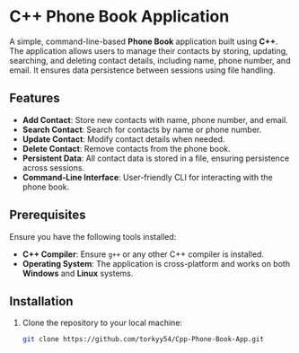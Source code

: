 # C++ Phone Book Application

A simple, command-line-based **Phone Book** application built using **C++**. The application allows users to manage their contacts by storing, updating, searching, and deleting contact details, including name, phone number, and email. It ensures data persistence between sessions using file handling.

## Features

- **Add Contact**: Store new contacts with name, phone number, and email.
- **Search Contact**: Search for contacts by name or phone number.
- **Update Contact**: Modify contact details when needed.
- **Delete Contact**: Remove contacts from the phone book.
- **Persistent Data**: All contact data is stored in a file, ensuring persistence across sessions.
- **Command-Line Interface**: User-friendly CLI for interacting with the phone book.

## Prerequisites

Ensure you have the following tools installed:

- **C++ Compiler**: Ensure `g++` or any other C++ compiler is installed.
- **Operating System**: The application is cross-platform and works on both **Windows** and **Linux** systems.

## Installation

1. Clone the repository to your local machine:
   ```bash
   git clone https://github.com/torkyy54/Cpp-Phone-Book-App.git
